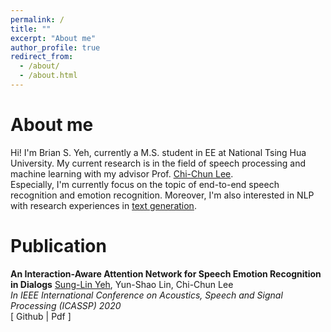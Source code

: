 ```yaml
---
permalink: /
title: ""
excerpt: "About me"
author_profile: true
redirect_from: 
  - /about/
  - /about.html
---
```


# About me
Hi! I'm Brian S. Yeh, 
currently a M.S. student in EE at National Tsing Hua University.
My current research is in the field of speech processing and machine learning with my advisor 
Prof. [Chi-Chun Lee](https://biic.ee.nthu.edu.tw/cclee.php). <br/>
Especially, I'm currently focus on the topic of end-to-end speech recognition and emotion recognition. 
Moreover, I'm also interested in NLP with research experiences in [text generation](https://arxiv.org/abs/2002.02095).

# Publication

**An Interaction-Aware Attention Network for Speech Emotion Recognition in Dialogs**
   <u>Sung-Lin Yeh</u>, Yun-Shao Lin, Chi-Chun Lee<br/>
   *In IEEE International Conference on Acoustics, Speech and Signal Processing (ICASSP) 2020*<br/>
   [<a style="text-decoration:none" href="https://github.com/30stomercury/Interaction-aware_Attention_Network">
     <!--<i class="fab fa-fw fa-github" aria-hidden="true"></i> Github-->
     <i class="fa fa-fw fa-github" aria-hidden="true"></i> Github
   </a>
   |<a style="text-decoration:none" href="https://30stomercury.github.io/files/AN_INTERACTIO-AWARE_ATTENTION_NETWORK_FOR_SPEECH_EMOTION_RECOGNITION_IN_SPOKEN_DIALOGS.pdf">
     <i class="fa fa-file-pdf-o" aria-hidden="true"></i> Pdf
   </a>
   ]
